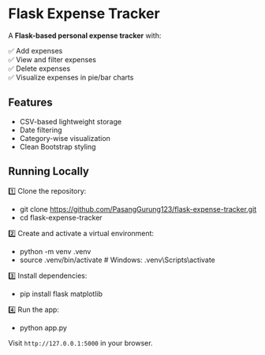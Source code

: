 # Flask Expense Tracker

A **Flask-based personal expense tracker** with:

✅ Add expenses  
✅ View and filter expenses  
✅ Delete expenses  
✅ Visualize expenses in pie/bar charts

## Features
- CSV-based lightweight storage
- Date filtering
- Category-wise visualization
- Clean Bootstrap styling

## Running Locally

1️⃣ Clone the repository:

- git clone https://github.com/PasangGurung123/flask-expense-tracker.git
- cd flask-expense-tracker


2️⃣ Create and activate a virtual environment:

- python -m venv .venv
- source .venv/bin/activate # Windows: .venv\Scripts\activate

3️⃣ Install dependencies:

- pip install flask matplotlib

4️⃣ Run the app:

- python app.py

Visit `http://127.0.0.1:5000` in your browser.

